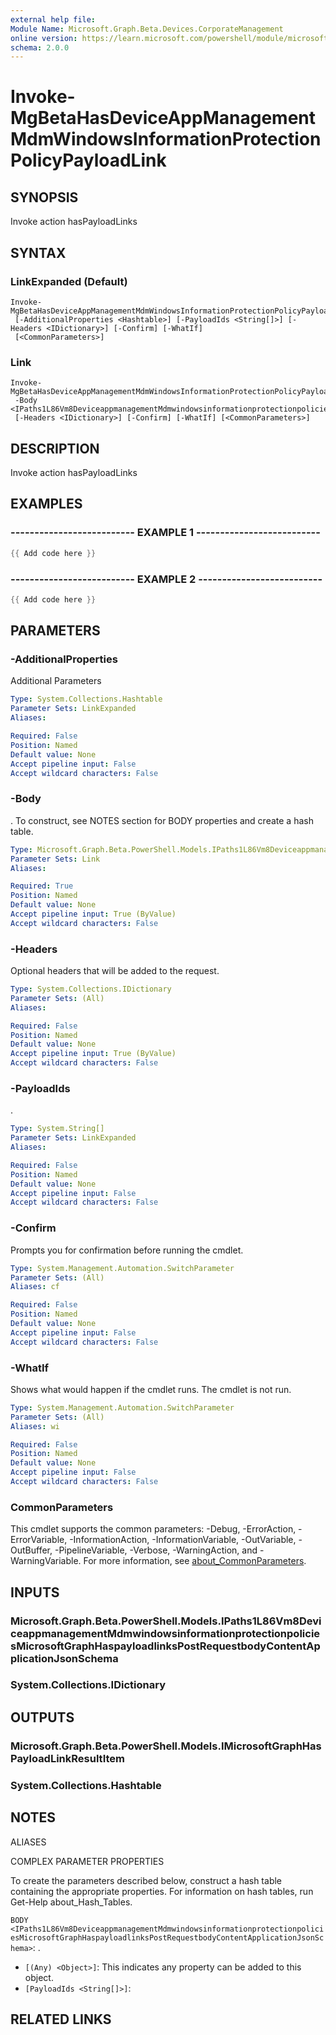 ```yaml
---
external help file:
Module Name: Microsoft.Graph.Beta.Devices.CorporateManagement
online version: https://learn.microsoft.com/powershell/module/microsoft.graph.beta.devices.corporatemanagement/invoke-mgbetahasdeviceappmanagementmdmwindowsinformationprotectionpolicypayloadlink
schema: 2.0.0
---
```


# Invoke-MgBetaHasDeviceAppManagementMdmWindowsInformationProtectionPolicyPayloadLink

## SYNOPSIS
Invoke action hasPayloadLinks

## SYNTAX

### LinkExpanded (Default)
```
Invoke-MgBetaHasDeviceAppManagementMdmWindowsInformationProtectionPolicyPayloadLink
 [-AdditionalProperties <Hashtable>] [-PayloadIds <String[]>] [-Headers <IDictionary>] [-Confirm] [-WhatIf]
 [<CommonParameters>]
```

### Link
```
Invoke-MgBetaHasDeviceAppManagementMdmWindowsInformationProtectionPolicyPayloadLink
 -Body <IPaths1L86Vm8DeviceappmanagementMdmwindowsinformationprotectionpoliciesMicrosoftGraphHaspayloadlinksPostRequestbodyContentApplicationJsonSchema>
 [-Headers <IDictionary>] [-Confirm] [-WhatIf] [<CommonParameters>]
```

## DESCRIPTION
Invoke action hasPayloadLinks

## EXAMPLES

### -------------------------- EXAMPLE 1 --------------------------
```powershell
{{ Add code here }}
```



### -------------------------- EXAMPLE 2 --------------------------
```powershell
{{ Add code here }}
```



## PARAMETERS

### -AdditionalProperties
Additional Parameters

```yaml
Type: System.Collections.Hashtable
Parameter Sets: LinkExpanded
Aliases:

Required: False
Position: Named
Default value: None
Accept pipeline input: False
Accept wildcard characters: False
```

### -Body
.
To construct, see NOTES section for BODY properties and create a hash table.

```yaml
Type: Microsoft.Graph.Beta.PowerShell.Models.IPaths1L86Vm8DeviceappmanagementMdmwindowsinformationprotectionpoliciesMicrosoftGraphHaspayloadlinksPostRequestbodyContentApplicationJsonSchema
Parameter Sets: Link
Aliases:

Required: True
Position: Named
Default value: None
Accept pipeline input: True (ByValue)
Accept wildcard characters: False
```

### -Headers
Optional headers that will be added to the request.

```yaml
Type: System.Collections.IDictionary
Parameter Sets: (All)
Aliases:

Required: False
Position: Named
Default value: None
Accept pipeline input: True (ByValue)
Accept wildcard characters: False
```

### -PayloadIds
.

```yaml
Type: System.String[]
Parameter Sets: LinkExpanded
Aliases:

Required: False
Position: Named
Default value: None
Accept pipeline input: False
Accept wildcard characters: False
```

### -Confirm
Prompts you for confirmation before running the cmdlet.

```yaml
Type: System.Management.Automation.SwitchParameter
Parameter Sets: (All)
Aliases: cf

Required: False
Position: Named
Default value: None
Accept pipeline input: False
Accept wildcard characters: False
```

### -WhatIf
Shows what would happen if the cmdlet runs.
The cmdlet is not run.

```yaml
Type: System.Management.Automation.SwitchParameter
Parameter Sets: (All)
Aliases: wi

Required: False
Position: Named
Default value: None
Accept pipeline input: False
Accept wildcard characters: False
```

### CommonParameters
This cmdlet supports the common parameters: -Debug, -ErrorAction, -ErrorVariable, -InformationAction, -InformationVariable, -OutVariable, -OutBuffer, -PipelineVariable, -Verbose, -WarningAction, and -WarningVariable. For more information, see [about_CommonParameters](http://go.microsoft.com/fwlink/?LinkID=113216).

## INPUTS

### Microsoft.Graph.Beta.PowerShell.Models.IPaths1L86Vm8DeviceappmanagementMdmwindowsinformationprotectionpoliciesMicrosoftGraphHaspayloadlinksPostRequestbodyContentApplicationJsonSchema

### System.Collections.IDictionary

## OUTPUTS

### Microsoft.Graph.Beta.PowerShell.Models.IMicrosoftGraphHasPayloadLinkResultItem

### System.Collections.Hashtable

## NOTES

ALIASES

COMPLEX PARAMETER PROPERTIES

To create the parameters described below, construct a hash table containing the appropriate properties. For information on hash tables, run Get-Help about_Hash_Tables.


`BODY <IPaths1L86Vm8DeviceappmanagementMdmwindowsinformationprotectionpoliciesMicrosoftGraphHaspayloadlinksPostRequestbodyContentApplicationJsonSchema>`: .
  - `[(Any) <Object>]`: This indicates any property can be added to this object.
  - `[PayloadIds <String[]>]`: 

## RELATED LINKS

